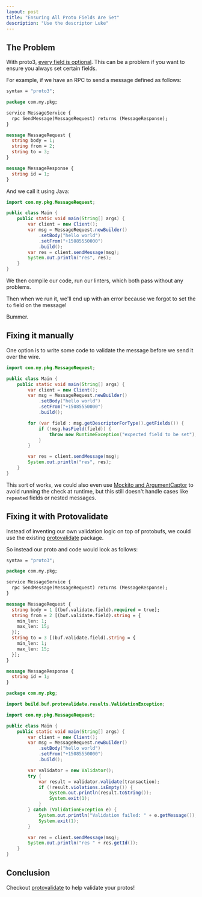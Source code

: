 ```yaml
---
layout: post
title: "Ensuring All Proto Fields Are Set"
description: "Use the descriptor Luke"
---
```


## The Problem

With proto3, [every field is optional](https://stackoverflow.com/a/52360213/3720597). This can be a problem if you want to ensure you always set certain fields.

For example, if we have an RPC to send a message defined as follows:

```protobuf
syntax = "proto3";

package com.my.pkg;

service MessageService {
  rpc SendMessage(MessageRequest) returns (MessageResponse);
}

message MessageRequest {
  string body = 1;
  string from = 2;
  string to = 3;
}

message MessageResponse {
  string id = 1;
}
```

And we call it using Java:

```java
import com.my.pkg.MessageRequest;

public class Main {
    public static void main(String[] args) {
        var client = new Client();
        var msg = MessageRequest.newBuilder()
            .setBody("hello world")
            .setFrom("+15085550000")
            .build();
        var res = client.sendMessage(msg);
        System.out.println("res", res);
    }
}
```

We then compile our code, run our linters, which both pass without any problems.

Then when we run it, we'll end up with an error because we forgot to set the `to` field on the message!

Bummer.

## Fixing it manually

One option is to write some code to validate the message before we send it over the wire.

```java
import com.my.pkg.MessageRequest;

public class Main {
    public static void main(String[] args) {
        var client = new Client();
        var msg = MessageRequest.newBuilder()
            .setBody("hello world")
            .setFrom("+15085550000")
            .build();

        for (var field : msg.getDescriptorForType().getFields()) {
            if (!msg.hasField(field)) {
                throw new RuntimeException("expected field to be set");
            }
        }

        var res = client.sendMessage(msg);
        System.out.println("res", res);
    }
}
```

This sort of works, we could also even use [Mockito and ArgumentCaptor](https://site.mockito.org/javadoc/current/org/mockito/ArgumentCaptor.html) to avoid running the check at runtime, but this still doesn't handle cases like `repeated` fields or nested messages.

## Fixing it with Protovalidate

Instead of inventing our own validation logic on top of protobufs, we could use the existing [protovalidate](https://github.com/bufbuild/protovalidate) package.

So instead our proto and code would look as follows:

```protobuf
syntax = "proto3";

package com.my.pkg;

service MessageService {
  rpc SendMessage(MessageRequest) returns (MessageResponse);
}

message MessageRequest {
  string body = 1 [(buf.validate.field).required = true];
  string from = 2 [(buf.validate.field).string = {
    min_len: 1;
    max_len: 15;
  }];
  string to = 3 [(buf.validate.field).string = {
    min_len: 1;
    max_len: 15;
  }];
}

message MessageResponse {
  string id = 1;
}
```

```java
package com.my.pkg;

import build.buf.protovalidate.results.ValidationException;

import com.my.pkg.MessageRequest;

public class Main {
    public static void main(String[] args) {
        var client = new Client();
        var msg = MessageRequest.newBuilder()
            .setBody("hello world")
            .setFrom("+15085550000")
            .build();

        var validator = new Validator();
        try {
            var result = validator.validate(transaction);
            if (!result.violations.isEmpty()) {
                System.out.println(result.toString());
                System.exit(1);
            }
        } catch (ValidationException e) {
            System.out.println("Validation failed: " + e.getMessage());
            System.exit(1);
        }

        var res = client.sendMessage(msg);
        System.out.println("res " + res.getId());
    }
}
```

## Conclusion

Checkout [protovalidate](https://github.com/bufbuild/protovalidate) to help validate your protos!
